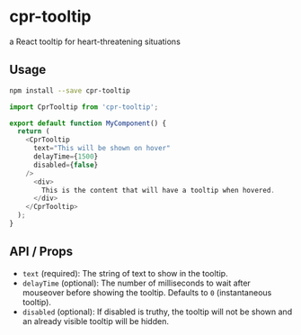 # cpr-tooltip
a React tooltip for heart-threatening situations

## Usage
```bash
npm install --save cpr-tooltip
```

```js
import CprTooltip from 'cpr-tooltip';

export default function MyComponent() {
  return (
    <CprTooltip
      text="This will be shown on hover"
      delayTime={1500}
      disabled={false}
    />
      <div>
        This is the content that will have a tooltip when hovered.
      </div>
    </CprTooltip>
  );
}
```

## API / Props
- `text` (required): The string of text to show in the tooltip.
- `delayTime` (optional): The number of milliseconds to wait after mouseover before showing the tooltip. Defaults to `0` (instantaneous tooltip).
- `disabled` (optional): If disabled is truthy, the tooltip will not be shown and an already visible tooltip will be hidden.
